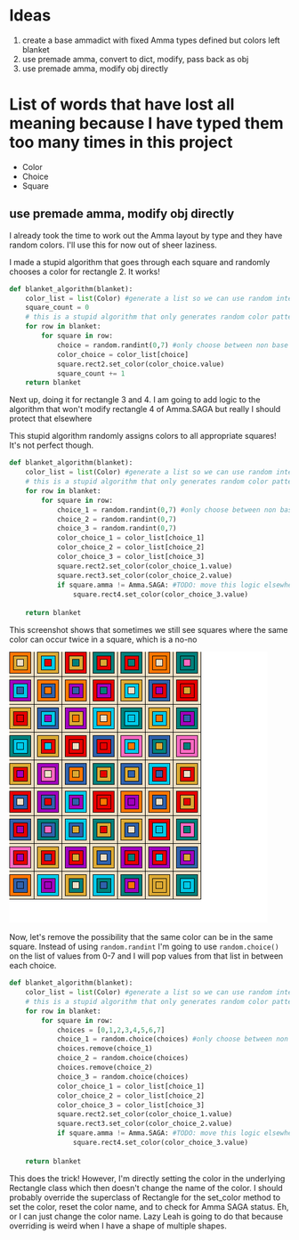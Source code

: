 # Ideas
1. create a base ammadict with fixed Amma types defined but colors left blanket
1. use premade amma, convert to dict, modify, pass back as obj
1. use premade amma, modify obj directly

# List of words that have lost all meaning because I have typed them too many times in this project
- Color
- Choice
- Square

## use premade amma, modify obj directly

I already took the time to work out the Amma layout by type and they have random colors. I'll use this for now out of sheer laziness. 

I made a stupid algorithm that goes through each square and randomly chooses a color for rectangle 2. It works!
```python
def blanket_algorithm(blanket):
    color_list = list(Color) #generate a list so we can use random integers to select a color
    square_count = 0
    # this is a stupid algorithm that only generates random color patterns
    for row in blanket:
        for square in row:
            choice = random.randint(0,7) #only choose between non base colors
            color_choice = color_list[choice]
            square.rect2.set_color(color_choice.value)
            square_count += 1
    return blanket
```

Next up, doing it for rectangle 3 and 4. I am going to add logic to the algorithm that won't modify rectangle 4 of Amma.SAGA but really I should protect that elsewhere

This stupid algorithm randomly assigns colors to all appropriate squares! It's not perfect though.

```python
def blanket_algorithm(blanket):
    color_list = list(Color) #generate a list so we can use random integers to select a color
    # this is a stupid algorithm that only generates random color patterns
    for row in blanket:
        for square in row:
            choice_1 = random.randint(0,7) #only choose between non base colors
            choice_2 = random.randint(0,7)
            choice_3 = random.randint(0,7)
            color_choice_1 = color_list[choice_1]
            color_choice_2 = color_list[choice_2]
            color_choice_3 = color_list[choice_3]
            square.rect2.set_color(color_choice_1.value)
            square.rect3.set_color(color_choice_2.value)
            if square.amma != Amma.SAGA: #TODO: move this logic elsewhere
                square.rect4.set_color(color_choice_3.value)

    return blanket
```

This screenshot shows that sometimes we still see squares where the same color can occur twice in a square, which is a no-no

![Stupid algo screenshot](stupidscreenshot.png)

Now, let's remove the possibility that the same color can be in the same square. Instead of using `random.randint` I'm going to use `random.choice()` on the list of values from 0-7 and I will pop values from that list in between each choice.

```python
def blanket_algorithm(blanket):
    color_list = list(Color) #generate a list so we can use random integers to select a color
    # this is a stupid algorithm that only generates random color patterns
    for row in blanket:
        for square in row:
            choices = [0,1,2,3,4,5,6,7]
            choice_1 = random.choice(choices) #only choose between non base colors
            choices.remove(choice_1)
            choice_2 = random.choice(choices)
            choices.remove(choice_2)
            choice_3 = random.choice(choices)
            color_choice_1 = color_list[choice_1]
            color_choice_2 = color_list[choice_2]
            color_choice_3 = color_list[choice_3]
            square.rect2.set_color(color_choice_1.value)
            square.rect3.set_color(color_choice_2.value)
            if square.amma != Amma.SAGA: #TODO: move this logic elsewhere
                square.rect4.set_color(color_choice_3.value)

    return blanket
```

This does the trick! However, I'm directly setting the color in the underlying Rectangle class which then doesn't change the name of the color. I should probably override the superclass of Rectangle for the set_color method to set the color, reset the color name, and to check for Amma SAGA status.
Eh, or I can just change the color name. Lazy Leah is going to do that because overriding is weird when I have a shape of multiple shapes. 